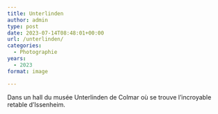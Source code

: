 ```yaml
---
title: Unterlinden
author: admin
type: post
date: 2023-07-14T08:48:01+00:00
url: /unterlinden/
categories:
  - Photographie
years:
  - 2023
format: image

---
```

Dans un hall du musée Unterlinden de Colmar où se trouve l&rsquo;incroyable retable d&rsquo;Issenheim.

